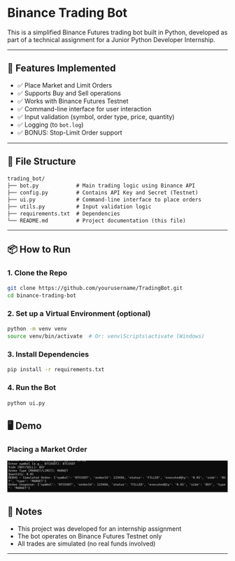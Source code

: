 # Binance Trading Bot 

This is a simplified Binance Futures trading bot built in Python, developed as part of a technical assignment for a Junior Python Developer Internship.

---

## 🔧 Features Implemented

* ✅ Place Market and Limit Orders
* ✅ Supports Buy and Sell operations
* ✅ Works with Binance Futures Testnet
* ✅ Command-line interface for user interaction
* ✅ Input validation (symbol, order type, price, quantity)
* ✅ Logging (to `bot.log`)
* ✅ BONUS: Stop-Limit Order support

---

## 📁 File Structure

```
trading_bot/
├── bot.py            # Main trading logic using Binance API
├── config.py         # Contains API Key and Secret (Testnet)
├── ui.py             # Command-line interface to place orders
├── utils.py          # Input validation logic
├── requirements.txt  # Dependencies
└── README.md         # Project documentation (this file)
```

---

## 📦 How to Run

### 1. Clone the Repo

```bash
git clone https://github.com/yourusername/TradingBot.git
cd binance-trading-bot
```

### 2. Set up a Virtual Environment (optional)

```bash
python -m venv venv
source venv/bin/activate  # Or: venv\Scripts\activate (Windows)
```

### 3. Install Dependencies

```bash
pip install -r requirements.txt
```

### 4. Run the Bot

```bash
python ui.py
```
## 🖥️ Demo  

###  Placing a Market Order  
![Terminal Output](assets/terminal-demo.png)  



## 💬 Notes

* This project was developed for an internship assignment
* The bot operates on Binance Futures Testnet only
* All trades are simulated (no real funds involved)

---
